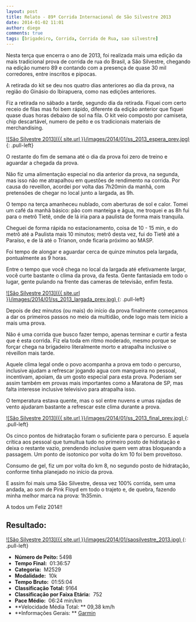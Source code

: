 ```yaml
---
layout: post
title: Relato - 89ª Corrida Internacional de São Silvestre 2013
date: 2014-01-02 11:01
author: diego
comments: true
tags: [brigadeiro, Corrida, Corrida de Rua, sao silvestre]
---
```


Nesta terça que encerra o ano de 2013, foi realizada mais uma edição da mais tradicional prova de corrida de rua do Brasil, a São Silvestre, chegando na edição numero 89 e contando com a presença de quase 30 mil corredores, entre inscritos e pipocas.

A retirada do kit se deu nos quatro dias anteriores ao dia da prova, na região do Ginásio do Ibirapuera, como nas edições anteriores.

Fiz a retirada no sábado a tarde, segundo dia da retirada. Fiquei com certo receio de filas mas foi bem rápido, diferente da edição anterior que fiquei quase duas horas debaixo de sol na fila. O kit veio composto por camiseta, chip descartável, numero de peito e os tradicionais materiais de merchandising.

<a href="/images/2014/01/ss_2013_espera.jpg">
![São Silvestre 2013]({{ site.url }}/images/2014/01/ss_2013_espera_prev.jpg)
</a>
{: .pull-left}

O restante do fim de semana até o dia da prova foi zero de treino e aguardar a chegada da prova.

Não fiz uma alimentação especial no dia anterior da prova, na segunda, mas isso não me atrapalhou em questões de rendimento na corrida. Por causa do reveillon, acordei por volta das 7h20min da manhã, com pretensões de chegar no local junto a largada, as 9h.

O tempo na terça amanheceu nublado, com aberturas de sol e calor. Tomei um café da manhã básico: pão com manteiga e água, me troquei e as 8h fui para o metrô Tietê, onde de lá iria para a paulista de forma mais tranquila.

Cheguei de forma rápida no estacionamento, coisa de 10 - 15 min, e do metrô até a Paulista mais 10 minutos; metrô desta vez, fui do Tietê até a Paraíso, e de lá até o Trianon, onde ficaria próximo ao MASP.

Foi tempo de alongar e aguardar cerca de quinze minutos pela largada, pontualmente as 9 horas.

Entre o tempo que você chega no local da largada até efetivamente largar, você curte bastante o clima da prova, da festa. Gente fantasiada em todo o lugar, gente pulando na frente das cameras de televisão, enfim festa.

<a href="/images/2014/01/ss_2013_largada.jpg">
![São Silvestre 2013]({{ site.url }}/images/2014/01/ss_2013_largada_prev.jpg)
</a>
{: .pull-left}

Depois de dez minutos (ou mais) do início da prova finalmente começamos a dar os primeiros passos no meio da multidão, onde logo mais tem início a mais uma prova.

Não é uma corrida que busco fazer tempo, apenas terminar e curtir a festa que é esta corrida. Fiz ela toda em ritmo moderado, mesmo porque se forçar chega na brigadeiro literalmente morto e atrapalha inclusive o réveillon mais tarde.

Aquele clima legal onde o povo acompanha a prova em todo o percurso, inclusive ajudam a refrescar jogando agua com mangueira no pessoal, incentivam, apoiam, da um gosto especial para esta prova. Poderiam ser assim também em provas mais importantes como a Maratona de SP, mas falta interesse inclusive televisivo para atrapalha isso.

O temperatura estava quente, mas o sol entre nuvens e umas rajadas de vento ajudaram bastante a refrescar este clima durante a prova.

<a href="/images/2014/01/ss_2013_final.jpg">
![São Silvestre 2013]({{ site.url }}/images/2014/01/ss_2013_final_prev.jpg)
</a>
{: .pull-left}

Os cinco pontos de hidratação foram o suficiente para o percurso. E aquela crítica aos pessoal que tumultua tudo no primeiro posto de hidratação e deixa o restante vazio, prendendo inclusive quem vem atras bloqueando a passagem. Um ponto de isotonico por volta do km 10 foi bem proveitoso.

Consumo de gel, fiz um por volta do km 8, no segundo posto de hidratação, conforme tinha planejado no início da prova.

E assim foi mais uma São Silvestre, dessa vez 100% corrida, sem uma andada, ao som de Pink Floyd em todo o trajeto e, de quebra, fazendo minha melhor marca na prova: 1h35min.

A todos um Feliz 2014!!

## Resultado:

<a href="/images/2014/01/saosilvestre_2013_big.jpg">
![São Silvestre 2013]({{ site.url }}/images/2014/01/saosilvestre_2013.jpg)
</a>
{: .pull-left}

* **Número de Peito:**  5498
* **Tempo Final:**  01:36:57
* **Categoria:**  M2529
* **Modalidade:**  10k
* **Tempo Bruto:**  01:55:04
* **Classificação Total:**  9164
* **Classificação por Faixa Etária:**  752
* **Pace Médio:**  06:24 min/km
* **Velocidade Média Total: **  09,38 km/h
* **Informações Gerais: ** <a href="http://connect.garmin.com/activity/423311751" target="_blank">Garmin</a>
